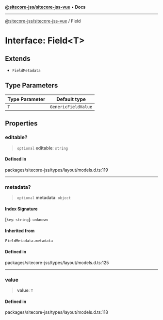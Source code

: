 [**@sitecore-jss/sitecore-jss-vue**](../README.md) • **Docs**

***

[@sitecore-jss/sitecore-jss-vue](../README.md) / Field

# Interface: Field\<T\>

## Extends

- `FieldMetadata`

## Type Parameters

| Type Parameter | Default type |
| ------ | ------ |
| `T` | `GenericFieldValue` |

## Properties

### editable?

> `optional` **editable**: `string`

#### Defined in

packages/sitecore-jss/types/layout/models.d.ts:119

***

### metadata?

> `optional` **metadata**: `object`

#### Index Signature

 \[`key`: `string`\]: `unknown`

#### Inherited from

`FieldMetadata.metadata`

#### Defined in

packages/sitecore-jss/types/layout/models.d.ts:125

***

### value

> **value**: `T`

#### Defined in

packages/sitecore-jss/types/layout/models.d.ts:118
